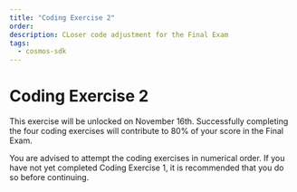 ```yaml
---
title: "Coding Exercise 2"
order:
description: CLoser code adjustment for the Final Exam
tags:
  - cosmos-sdk
---
```


# Coding Exercise 2

This exercise will be unlocked on November 16th. Successfully completing the four coding exercises will contribute to 80% of your score in the Final Exam.

You are advised to attempt the coding exercises in numerical order. If you have not yet completed Coding Exercise 1, it is recommended that you do so before continuing.
<!--**Coding Exercise 2** is now accessible in your personal repo. Click [here](https://git.academy.b9lab.com/ida-p5-final-exam/student-projects) to go to the Academy Gitlab server and open your project's merge requests page.

To complete this exercise, in effect all you need is to adjust about 20 lines of code. An experienced developer can tackle it in 20 minutes.

<HighlightBox type="note">

The four Coding Exercises are worth 80% of your Final Exam score collectively. 

You are free to attempt this exercise now, or you can wait until the Final Exam period officially begins on January 4th, 2024. The absolute deadline for attempting the exercise is February 1st.

</HighlightBox>

When you complete the exercise you will be able to see your score directly. You can repeat this exercise as often as you like if you want to improve your score.-->
